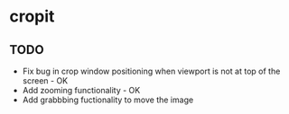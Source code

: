 # cropit

## TODO

- Fix bug in crop window positioning when viewport is not at top of the screen - OK
- Add zooming functionality - OK
- Add grabbbing fuctionality to move the image